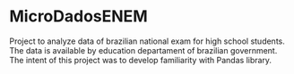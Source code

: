 # MicroDadosENEM
Project to analyze data of brazilian national exam for high school students. The data is available by education departament of brazilian government. The intent of this project was to develop familiarity with Pandas library. 
